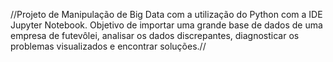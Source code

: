 //Projeto de Manipulação de Big Data com a utilização do Python com a IDE Jupyter Notebook. Objetivo de importar uma grande base de dados de uma empresa de futevôlei, 
analisar os dados discrepantes, diagnosticar os problemas visualizados e encontrar soluções.//
